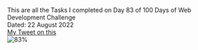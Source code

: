 This are all the Tasks I completed on Day 83 of 100 Days of Web Development Challenge<br>
Dated: 22 August 2022<br>
[My Tweet on this](#)<br>
![83%](https://progress-bar.dev/83)<br>